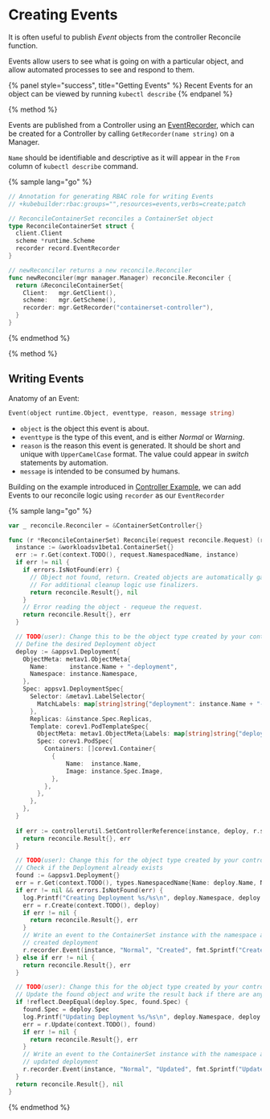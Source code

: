 # Creating Events

It is often useful to publish *Event* objects from the controller Reconcile function. 

Events allow users to see what is going on with a particular object, and allow automated processes to see and respond to them.

{% panel style="success", title="Getting Events" %}
Recent Events for an object can be viewed by running `kubectl describe`
{% endpanel %}

{% method %}

Events are published from a Controller using an [EventRecorder](https://github.com/kubernetes/client-go/blob/master/tools/record/event.go#L56),
which can be created for a Controller by calling `GetRecorder(name string)` on a Manager.

`Name` should be identifiable and descriptive as it will appear in the `From` column of `kubectl describe` command.

{% sample lang="go" %}
```go
// Annotation for generating RBAC role for writing Events
// +kubebuilder:rbac:groups="",resources=events,verbs=create;patch
```

```go
// ReconcileContainerSet reconciles a ContainerSet object
type ReconcileContainerSet struct {
  client.Client
  scheme *runtime.Scheme
  recorder record.EventRecorder
}
```
```go
// newReconciler returns a new reconcile.Reconciler
func newReconciler(mgr manager.Manager) reconcile.Reconciler {
  return &ReconcileContainerSet{
    Client:   mgr.GetClient(),
    scheme:   mgr.GetScheme(),
    recorder: mgr.GetRecorder("containerset-controller"),
  }
}
```
{% endmethod %}

{% method %}

## Writing Events

Anatomy of an Event:

```go
Event(object runtime.Object, eventtype, reason, message string)
```

- `object` is the object this event is about.
- `eventtype` is the type of this event, and is either *Normal* or *Warning*.
- `reason` is the reason this event is generated. It should be short and unique with `UpperCamelCase` format. The value could appear in *switch* statements by automation.
- `message` is intended to be consumed by humans.


Building on the example introduced in [Controller Example](../basics/simple_controller.md), we can add Events to our reconcile logic using `recorder` as our `EventRecorder`

{% sample lang="go" %}
```go
var _ reconcile.Reconciler = &ContainerSetController{}

func (r *ReconcileContainerSet) Reconcile(request reconcile.Request) (reconcile.Result, error) {
  instance := &workloadsv1beta1.ContainerSet{}
  err := r.Get(context.TODO(), request.NamespacedName, instance)
  if err != nil {
    if errors.IsNotFound(err) {
      // Object not found, return. Created objects are automatically garbage collected.
      // For additional cleanup logic use finalizers.
      return reconcile.Result{}, nil
    }
    // Error reading the object - requeue the request.
    return reconcile.Result{}, err
  }

  // TODO(user): Change this to be the object type created by your controller
  // Define the desired Deployment object
  deploy := &appsv1.Deployment{
    ObjectMeta: metav1.ObjectMeta{
      Name:      instance.Name + "-deployment",
      Namespace: instance.Namespace,
    },
    Spec: appsv1.DeploymentSpec{
      Selector: &metav1.LabelSelector{
        MatchLabels: map[string]string{"deployment": instance.Name + "-deployment"},
      },
      Replicas: &instance.Spec.Replicas,
      Template: corev1.PodTemplateSpec{
        ObjectMeta: metav1.ObjectMeta{Labels: map[string]string{"deployment": instance.Name + "-deployment"}},
        Spec: corev1.PodSpec{
          Containers: []corev1.Container{
            {
                Name:  instance.Name,
                Image: instance.Spec.Image,
            },
          },
        },
      },
    },
  }
  
  if err := controllerutil.SetControllerReference(instance, deploy, r.scheme); err != nil {
    return reconcile.Result{}, err
  }

  // TODO(user): Change this for the object type created by your controller
  // Check if the Deployment already exists
  found := &appsv1.Deployment{}
  err = r.Get(context.TODO(), types.NamespacedName{Name: deploy.Name, Namespace: deploy.Namespace}, found)
  if err != nil && errors.IsNotFound(err) {
    log.Printf("Creating Deployment %s/%s\n", deploy.Namespace, deploy.Name)
    err = r.Create(context.TODO(), deploy)
    if err != nil {
      return reconcile.Result{}, err
    }
    // Write an event to the ContainerSet instance with the namespace and name of the 
    // created deployment
    r.recorder.Event(instance, "Normal", "Created", fmt.Sprintf("Created deployment %s/%s", deploy.Namespace, deploy.Name))
  } else if err != nil {
    return reconcile.Result{}, err
  }

  // TODO(user): Change this for the object type created by your controller
  // Update the found object and write the result back if there are any changes
  if !reflect.DeepEqual(deploy.Spec, found.Spec) {
    found.Spec = deploy.Spec
    log.Printf("Updating Deployment %s/%s\n", deploy.Namespace, deploy.Name)
    err = r.Update(context.TODO(), found)
    if err != nil {
      return reconcile.Result{}, err
    }
    // Write an event to the ContainerSet instance with the namespace and name of the 
    // updated deployment
    r.recorder.Event(instance, "Normal", "Updated", fmt.Sprintf("Updated deployment %s/%s", deploy.Namespace, deploy.Name))
  }
  return reconcile.Result{}, nil
}
```

{% endmethod %}
